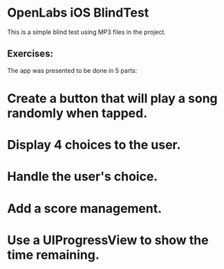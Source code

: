 OpenLabs iOS BlindTest
======================

This is a simple blind test using MP3 files in the project.

Exercises:
----------

The app was presented to be done in 5 parts:

# Create a button that will play a song randomly when tapped.
# Display 4 choices to the user.
# Handle the user's choice.
# Add a score management.
# Use a UIProgressView to show the time remaining.